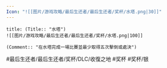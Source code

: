 ```yaml
---
Icon: "![[图片/游戏攻略/最后生还者/最后生还者/奖杯/水塔.png|30]]"
---
```

```ad-common-silver-trophy
title: (Title:: "水塔")
![[图片/游戏攻略/最后生还者/最后生还者/奖杯/水塔.png|100]]

(Comment:: "在水塔完成一場比賽並最少取得五次擊倒或處決")
```

#最后生还者/最后生还者/奖杯/DLC/收復之地 #奖杯 #奖杯/银
